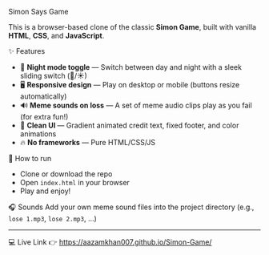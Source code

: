 Simon Says Game

This is a browser-based clone of the classic **Simon Game**, built with vanilla **HTML**, **CSS**, and **JavaScript**.

✨ Features
- 🎨 **Night mode toggle** — Switch between day and night with a sleek sliding switch (🌙/☀)
- 🖥️ **Responsive design** — Play on desktop or mobile (buttons resize automatically)
- 🔊 **Meme sounds on loss** — A set of meme audio clips play as you fail (for extra fun!)
- 🌟 **Clean UI** — Gradient animated credit text, fixed footer, and color animations
- 🔥 **No frameworks** — Pure HTML/CSS/JS

🚀 How to run
- Clone or download the repo
- Open `index.html` in your browser
- Play and enjoy!

🎧 Sounds
Add your own meme sound files into the project directory (e.g., `lose 1.mp3`, `lose 2.mp3`, ...)

---

💻 Live Link
👉 https://aazamkhan007.github.io/Simon-Game/
